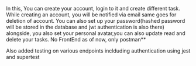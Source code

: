
In this, You can create your account, login to it and create different task. While creating an account, you will be notified via email same goes for deletion of   account. You can also set up your password(hashed password will be stored in the database and jwt authentication is also there) alongside, you also set your personal avatar,you can also update read and delete your tasks.
No FrontEnd as of now, only postman**

Also added testing on various endpoints inclduding authentication using jest and supertest
